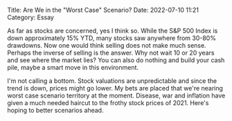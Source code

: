 Title: Are We in the "Worst Case" Scenario?
Date: 2022-07-10 11:21
Category: Essay

As far as stocks are concerned, yes I think so. While the S&P 500 Index is down approximately 15% YTD, many stocks saw anywhere from 30-80% drawdowns. Now one would think selling does not make much sense. Perhaps the inverse of selling is the answer. Why not wait 10 or 20 years and see where the market lies? You can also do nothing and build your cash pile, maybe a smart move in this environment. 

I'm not calling a bottom. Stock valuations are unpredictable and since the trend is down, prices might go lower. My bets are placed that we're nearing worst case scenario territory at the moment. Disease, war and inflation have given a much needed haircut to the frothy stock prices of 2021. Here's hoping to better scenarios ahead.